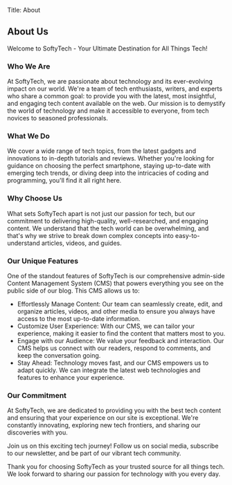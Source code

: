 Title: About

## About Us

Welcome to SoftyTech - Your Ultimate Destination for All Things Tech!

### Who We Are

At SoftyTech, we are passionate about technology and its ever-evolving impact on our world. We're a team of tech enthusiasts, writers, and experts who share a common goal: to provide you with the latest, most insightful, and engaging tech content available on the web. Our mission is to demystify the world of technology and make it accessible to everyone, from tech novices to seasoned professionals.

### What We Do

We cover a wide range of tech topics, from the latest gadgets and innovations to in-depth tutorials and reviews. Whether you're looking for guidance on choosing the perfect smartphone, staying up-to-date with emerging tech trends, or diving deep into the intricacies of coding and programming, you'll find it all right here.

### Why Choose Us

What sets SoftyTech apart is not just our passion for tech, but our commitment to delivering high-quality, well-researched, and engaging content. We understand that the tech world can be overwhelming, and that's why we strive to break down complex concepts into easy-to-understand articles, videos, and guides.

### Our Unique Features

One of the standout features of SoftyTech is our comprehensive admin-side Content Management System (CMS) that powers everything you see on the public side of our blog. This CMS allows us to:

- Effortlessly Manage Content: Our team can seamlessly create, edit, and organize articles, videos, and other media to ensure you always have access to the most up-to-date information.
- Customize User Experience: With our CMS, we can tailor your experience, making it easier to find the content that matters most to you.
- Engage with our Audience: We value your feedback and interaction. Our CMS helps us connect with our readers, respond to comments, and keep the conversation going.
- Stay Ahead: Technology moves fast, and our CMS empowers us to adapt quickly. We can integrate the latest web technologies and features to enhance your experience.

### Our Commitment

At SoftyTech, we are dedicated to providing you with the best tech content and ensuring that your experience on our site is exceptional. We're constantly innovating, exploring new tech frontiers, and sharing our discoveries with you.

Join us on this exciting tech journey! Follow us on social media, subscribe to our newsletter, and be part of our vibrant tech community.

Thank you for choosing SoftyTech as your trusted source for all things tech. We look forward to sharing our passion for technology with you every day.
